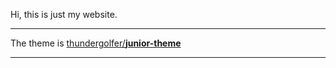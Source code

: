 Hi, this is just my website.

----
The theme is [thundergolfer/**junior-theme**](https://github.com/thundergolfer/junior-theme)

----
